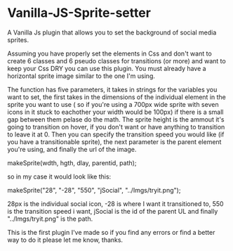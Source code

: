 # Vanilla-JS-Sprite-setter
A Vanilla Js plugin that allows you to set the background of social media sprites.

Assuming you have properly set the elements in Css and don't want to create 6 classes and 6 pseudo classes for transitions (or more)
and want to keep your Css DRY you can use this plugin.
You must already have a horizontal sprite image similar to the one I'm using. 

The function has five parameters, it takes in strings for the variables you want to set, the first takes in the dimensions
of the individual element in the sprite you want to use ( so if you're using a  700px wide sprite with seven icons in it stuck to 
eachother your width would be 100px) if there is a small gap between them pelase do the math. The sprite height is the ammout it's going to transition on hover, if you don't want or have anything to transition to leave it at 0. Then you can specify the transition 
speed you would like (if you have a transitionable sprite), the next parameter is the parent element you're using, and finally the url of the image.

makeSprite(wdth, hgth, dlay, parentid, path);

so in my case it would look like this:

makeSprite("28", "-28", "550", "jSocial", "../Imgs/tryit.png");

28px is the individual social icon, -28 is where I want it transitioned to, 550 is the transition speed i want, jSocial is the id 
of the parent UL and finally "../Imgs/tryit.png" is the path.

This is the first plugin I've made so if you find any errors or find a better way to do it please let me know, thanks.
